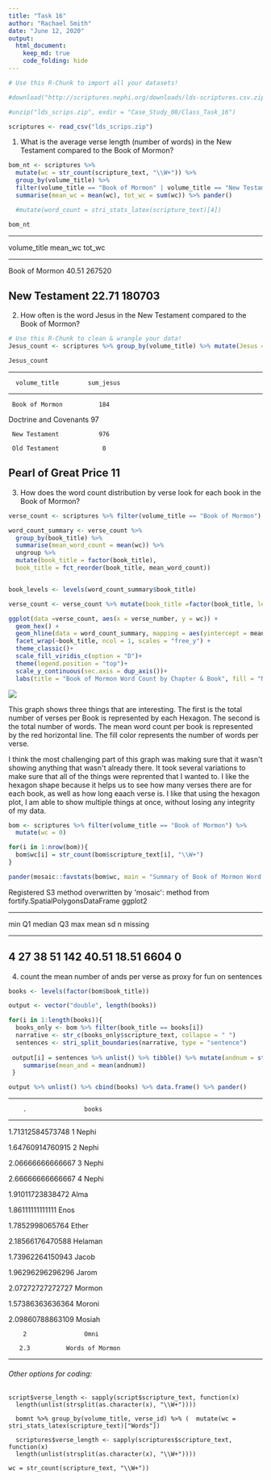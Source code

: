```yaml
---
title: "Task 16"
author: "Rachael Smith"
date: "June 12, 2020"
output:
  html_document:  
    keep_md: true
    code_folding: hide
---
```










```r
# Use this R-Chunk to import all your datasets!

#download("http://scriptures.nephi.org/downloads/lds-scriptures.csv.zip", dest = "lds_scrips.zip", mode = "wb")

#unzip("lds_scrips.zip", exdir = "Case_Study_08/Class_Task_16")

scriptures <- read_csv("lds_scrips.zip")
```

1. What is the average verse length (number of words) in the New Testament compared to the Book of Mormon?


```r
bom_nt <- scriptures %>% 
  mutate(wc = str_count(scripture_text, "\\W+")) %>% 
  group_by(volume_title) %>%
  filter(volume_title == "Book of Mormon" | volume_title == "New Testament") %>% 
  summarise(mean_wc = mean(wc), tot_wc = sum(wc)) %>% pander()

  #mutate(word_count = stri_stats_latex(scripture_text)[4])

bom_nt
```


-----------------------------------
  volume_title    mean_wc   tot_wc 
---------------- --------- --------
 Book of Mormon    40.51    267520 

 New Testament     22.71    180703 
-----------------------------------


2. How often is the word Jesus in the New Testament compared to the Book of Mormon?



```r
# Use this R-Chunk to clean & wrangle your data!
Jesus_count <- scriptures %>% group_by(volume_title) %>% mutate(Jesus = str_count(scripture_text, "Jesus")) %>% summarise(sum_jesus = sum(Jesus)) %>% pander()

Jesus_count
```


------------------------------------
      volume_title        sum_jesus 
------------------------ -----------
     Book of Mormon          184    

 Doctrine and Covenants      97     

     New Testament           976    

     Old Testament            0     

  Pearl of Great Price       11     
------------------------------------

3. How does the word count distribution by verse look for each book in the Book of Mormon?


```r
verse_count <- scriptures %>% filter(volume_title == "Book of Mormon") %>% mutate(wc = str_count(scripture_text, "\\W+"))

word_count_summary <- verse_count %>% 
  group_by(book_title) %>% 
  summarise(mean_word_count = mean(wc)) %>% 
  ungroup %>% 
  mutate(book_title = factor(book_title),
  book_title = fct_reorder(book_title, mean_word_count))


book_levels <- levels(word_count_summary$book_title)

verse_count <- verse_count %>% mutate(book_title =factor(book_title, levels = book_levels))

ggplot(data =verse_count, aes(x = verse_number, y = wc)) +
  geom_hex() +
  geom_hline(data = word_count_summary, mapping = aes(yintercept = mean_word_count, color = ""), size = 1.0) +
  facet_wrap(~book_title, ncol = 1, scales = "free_y") +
  theme_classic()+
  scale_fill_viridis_c(option = "D")+
  theme(legend.position = "top")+
  scale_y_continuous(sec.axis = dup_axis())+
  labs(title = "Book of Mormon Word Count by Chapter & Book", fill = "Number of Words Per Verse", y = "Word Count per Chapter", x = "Number of Verses Per Chapter", color = "Mean Word Count Per Book")
```

![](Task-16_files/figure-html/unnamed-chunk-4-1.png)<!-- -->

This graph shows three things that are interesting.  The first is the total number of verses per Book is represented by each Hexagon.  The second is the total number of words.  The mean word count per book is represented by the red horizontal line.  The fill color represents the number of words per verse.

I think the most challenging part of this graph was making sure that it wasn't showing anything that wasn't already there.  It took several variations to make sure that all of the things were reprented that I wanted to. I like the hexagon shape because it helps us to see how many verses there are for each book, as well as how long eaach verse is.  I like that using the hexagon plot, I am able to show multiple things at once, without losing any integrity of my data. 



```r
bom <- scriptures %>% filter(volume_title == "Book of Mormon") %>%
  mutate(wc = 0)

for(i in 1:nrow(bom)){
  bom$wc[i] = str_count(bom$scripture_text[i], "\\W+")
}

pander(mosaic::favstats(bom$wc, main = "Summary of Book of Mormon Word Count"))
```

Registered S3 method overwritten by 'mosaic':
  method                           from   
  fortify.SpatialPolygonsDataFrame ggplot2

---------------------------------------------------------------
 min   Q1   median   Q3   max   mean     sd      n     missing 
----- ---- -------- ---- ----- ------- ------- ------ ---------
  4    27     38     51   142   40.51   18.51   6604      0    
---------------------------------------------------------------

4. count the mean number of ands per verse as proxy for fun on sentences


```r
books <- levels(factor(bom$book_title)) 

output <- vector("double", length(books)) 

for(i in 1:length(books)){
  books_only <- bom %>% filter(book_title == books[i])
  narrative <- str_c(books_only$scripture_text, collapse = " ")
  sentences <- stri_split_boundaries(narrative, type = "sentence")
  
 output[i] = sentences %>% unlist() %>% tibble() %>% mutate(andnum = str_count(., "and")) %>% 
    summarise(mean_and = mean(andnum))
 }

output %>% unlist() %>% cbind(books) %>% data.frame() %>% pander()
```


------------------------------------
        .                books      
------------------ -----------------
 1.71312584573748       1 Nephi     

 1.64760914760915       2 Nephi     

 2.06666666666667       3 Nephi     

 2.66666666666667       4 Nephi     

 1.91011723838472        Alma       

 1.86111111111111        Enos       

 1.7852998065764         Ether      

 2.18566176470588       Helaman     

 1.73962264150943        Jacob      

 1.96296296296296        Jarom      

 2.07272727272727       Mormon      

 1.57386363636364       Moroni      

 2.09860788863109       Mosiah      

        2                Omni       

       2.3          Words of Mormon 
------------------------------------


###### Other options for coding:
```
script$verse_length <- sapply(script$scripture_text, function(x)
  length(unlist(strsplit(as.character(x), "\\W+"))))
  
  bomnt %>% group_by(volume_title, verse_id) %>% (  mutate(wc = stri_stats_latex(scripture_text)["Words"])
  
  scriptures$verse_length <- sapply(scriptures$scripture_text, function(x)
  length(unlist(strsplit(as.character(x), "\\W+"))))

wc = str_count(scripture_text, "\\W+"))
```
